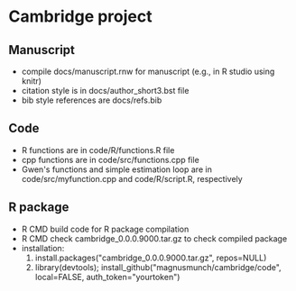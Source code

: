 # Cambridge project
## Manuscript
* compile docs/manuscript.rnw for manuscript (e.g., in R studio using knitr)
* citation style is in docs/author_short3.bst file
* bib style references are docs/refs.bib

## Code
* R functions are in code/R/functions.R file
* cpp functions are in code/src/functions.cpp file
* Gwen's functions and simple estimation loop are in code/src/myfunction.cpp and code/R/script.R, respectively

## R package
* R CMD build code for R package compilation
* R CMD check cambridge_0.0.0.9000.tar.gz to check compiled package
* installation: 
  1. install.packages("cambridge_0.0.0.9000.tar.gz", repos=NULL) 
  2. library(devtools); install_github("magnusmunch/cambridge/code", local=FALSE, auth_token="yourtoken")